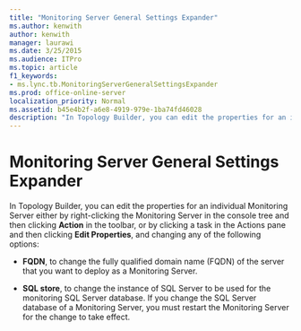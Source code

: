 ```yaml
---
title: "Monitoring Server General Settings Expander"
ms.author: kenwith
author: kenwith
manager: laurawi
ms.date: 3/25/2015
ms.audience: ITPro
ms.topic: article
f1_keywords:
- ms.lync.tb.MonitoringServerGeneralSettingsExpander
ms.prod: office-online-server
localization_priority: Normal
ms.assetid: b45e4b2f-a6e8-4919-979e-1ba74fd46028
description: "In Topology Builder, you can edit the properties for an individual Monitoring Server either by right-clicking the Monitoring Server in the console tree and then clicking Action in the toolbar, or by clicking a task in the Actions pane and then clicking Edit Properties, and changing any of the following options:"
---
```


# Monitoring Server General Settings Expander
 
In Topology Builder, you can edit the properties for an individual Monitoring Server either by right-clicking the Monitoring Server in the console tree and then clicking **Action** in the toolbar, or by clicking a task in the Actions pane and then clicking **Edit Properties**, and changing any of the following options:
  
- **FQDN**, to change the fully qualified domain name (FQDN) of the server that you want to deploy as a Monitoring Server.
    
- **SQL store**, to change the instance of SQL Server to be used for the monitoring SQL Server database. If you change the SQL Server database of a Monitoring Server, you must restart the Monitoring Server for the change to take effect.
    

